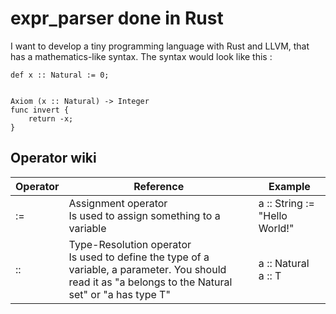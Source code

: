 # expr_parser done in Rust

I want to develop a tiny programming language with Rust and LLVM, that has a mathematics-like syntax.
The syntax would look like this :

```
def x :: Natural := 0;


Axiom (x :: Natural) -> Integer
func invert {
	return -x;
}
```

## Operator wiki

| Operator | Reference                                                                                                                                                 | Example                       |
| -------- | --------------------------------------------------------------------------------------------------------------------------------------------------------- | ----------------------------- |
| :=       | Assignment operator<br>Is used to assign something to a variable                                                                                          | a :: String := "Hello World!" |
| ::       | Type-Resolution operator<br>Is used to define the type of a variable, a parameter. You should read it as "a belongs to the Natural set" or "a has type T" | a :: Natural<br>a :: T        |
